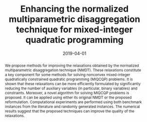 ---
title: 'Enhancing the normalized multiparametric disaggregation technique for mixed-integer
  quadratic programming'
# If group member, use folder name in /content/authors
authors:
  - Tiago Andrade
  - g_fabricio-oliveira
  - Silvio Hamacher
  - Andrew Eberhard
date: '2019-04-01'
doi: '10.1007/s10898-018-0728-9'

# Schedule page publish date (NOT publication's date).
publishDate: '2017-01-01'

# Publication type.
# Legend: 0 = Uncategorized; 1 = Conference paper; 2 = Journal article;
# 3 = Preprint / Working Paper; 4 = Report; 5 = Book; 6 = Book section;
# 7 = Thesis; 8 = Patent
publication_types: ['2']

# Publication name and optional abbreviated publication name. Notice * * on title
publication: '*Journal of Global Optimization*'
publication_short: ''

abstract: We propose methods for improving the relaxations obtained by the normalized multiparametric disaggregation technique (NMDT). These relaxations constitute a key component for some methods for solving nonconvex mixed-integer quadratically constrained quadratic programming (MIQCQP) problems. It is shown that these relaxations can be more efficiently formulated by significantly reducing the number of auxiliary variables (in particular, binary variables) and constraints. Moreover, a novel algorithm for solving MIQCQP problems is proposed. It can be applied using either its original NMDT or the proposed reformulation. Computational experiments are performed using both benchmark instances from the literature and randomly generated instances. The numerical results suggest that the proposed techniques can improve the quality of the relaxations.

# Summary. An optional shortened abstract.
summary: 

# Not in use. Could be used for keywords 
tags:
  
featured: false

# links:
url_pdf:
url_code: ''
url_dataset: ''
url_poster: ''
url_project: ''
url_slides: ''
url_source: ''
url_video: ''

# Categories
#  These asociate the publications with the icons representing reearch topics and application areas
categories: [Efficient formulation and solution methods, Production and operations planning]

# Associated Projects (optional).
#   Associate this publication with one or more of your projects.
#   Simply enter your project's folder or file name without extension.
#   E.g. `internal-project` references `content/project/internal-project/index.md`.
#   Otherwise, set `projects: []`.
projects: []

# Featured image
# To use, add an image named `featured.jpg/png` to your page's folder.
# Focal points: Smart, Center, TopLeft, Top, TopRight, Left, Right, BottomLeft, Bottom, BottomRight.
image:
  caption: ''
  focal_point: ''
  preview_only: false
---
